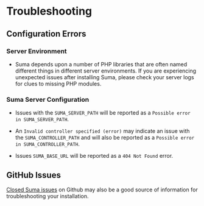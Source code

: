 # Troubleshooting

## Configuration Errors

### Server Environment
* Suma depends upon a number of PHP libraries that are often named different things in different server environments. If you are experiencing unexpected issues after installing Suma, please check your server logs for clues to missing PHP modules.

### Suma Server Configuration
* Issues with the `SUMA_SERVER_PATH` will be reported as a `Possible error in SUMA_SERVER_PATH`.

* An `Invalid controller specified (error)` may indicate an issue with the `SUMA_CONTROLLER_PATH` and will also be reported as a `Possible error in SUMA_CONTROLLER_PATH`. 	

* Issues `SUMA_BASE_URL` will be reported as a `404 Not Found` error.

## GitHub Issues

[Closed Suma issues](https://github.com/suma-project/Suma/issues) on Github may also be a good source of information for troubleshooting your installation.
